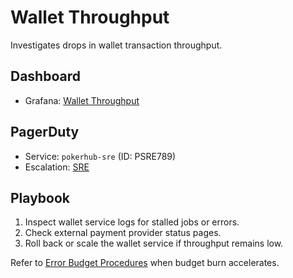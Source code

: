 # Wallet Throughput

Investigates drops in wallet transaction throughput.

## Dashboard
- Grafana: [Wallet Throughput](../../infra/observability/wallet-throughput-dashboard.json)

## PagerDuty
- Service: `pokerhub-sre` (ID: PSRE789) <!-- Update ID if PagerDuty service changes -->
- Escalation: [SRE](https://pokerhub.pagerduty.com/escalation_policies/PABC123)

## Playbook
1. Inspect wallet service logs for stalled jobs or errors.
2. Check external payment provider status pages.
3. Roll back or scale the wallet service if throughput remains low.

Refer to [Error Budget Procedures](../error-budget-procedures.md) when budget burn accelerates.

